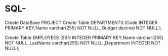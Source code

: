 # SQL-
Create DataBase PROJECT
Create  Table DEPARTMENTS
(Code INTEGER PRIMARY KEY,Name varchar(255) NOT NULL, Budget decimal NOT NULL);

Create Table EMPLOYEES
(SSN INTEGER PRIMARY KEY,Name varchar(255) NOT NULL ,LastName varchar(255) NOT NULL ,Department INTEGER NOT NULL);
